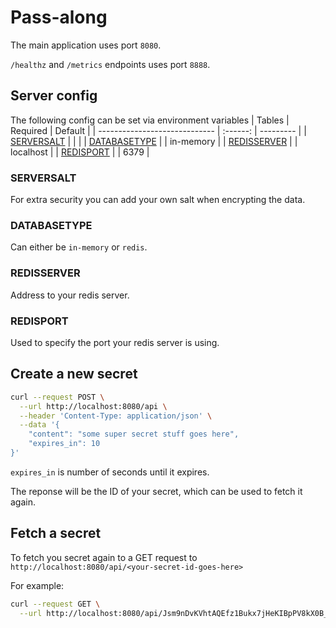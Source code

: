 # Pass-along

The main application uses port `8080`.

 `/healthz` and `/metrics` endpoints uses port `8888`.


## Server config

The following config can be set via environment variables
| Tables                        | Required | Default   |
| ----------------------------- | :------: | --------- |
| [SERVERSALT](#SERVERSALT)     |          |           |
| [DATABASETYPE](#DATABASETYPE) |          | in-memory |
| [REDISSERVER](#REDISSERVER)   |          | localhost |
| [REDISPORT](#REDISPORT)       |          | 6379      |


### SERVERSALT
For extra security you can add your own salt when encrypting the data.

### DATABASETYPE
Can either be `in-memory` or `redis`.

### REDISSERVER
Address to your redis server.

### REDISPORT
Used to specify the port your redis server is using.


## Create a new secret

```bash
curl --request POST \
  --url http://localhost:8080/api \
  --header 'Content-Type: application/json' \
  --data '{
	"content": "some super secret stuff goes here",
	"expires_in": 10
}'
```

`expires_in` is number of seconds until it expires.

The reponse will be the ID of your secret, which can be used to fetch it again.

## Fetch a secret

To fetch you secret again to a GET request to `http://localhost:8080/api/<your-secret-id-goes-here>`

For example:
```bash
curl --request GET \
  --url http://localhost:8080/api/Jsm9nDvKVhtAQEfz1Bukx7jHeKIBpPV8kX0B_a4w2rEqAke0MYJ_uvGc30s6o85TiIn-qeBm_9S55ajlDzysRw
```


